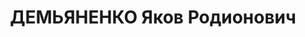 ---
title: ДЕМЬЯНЕНКО Яков Родионович
description: "1900 року народження, с. Знаменське Слов'янського району Донецької області,\
  \ українець, освіта нижча, член ВКП(б). Проживав: с. Ялта Маріупольського району\
  \ Донецької області. Директор МТС. \n  Заарештований 14 серпня 1937 року. Засуджений\
  \ сесією військової колегії Верховного Суду СРСР у м. Сталіно до розстрілу. Вирок\
  \ приведено до виконання у м. Сталіно 2 грудня 1937 року. \n  Реабілітований у 1958\
  \ році."
---